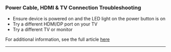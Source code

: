 ### Power Cable, HDMI & TV Connection Troubleshooting

  * Ensure device is powered on and the LED light on the power button is on
  * Try a different HDMI/DP port on your TV
  * Try a different TV or monitor

For additional information, see the full article [here](https://support.optisigns.com/hc/en-us/articles/40736654972563)

---
